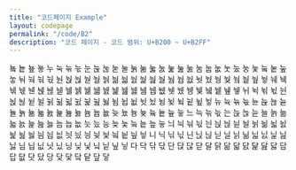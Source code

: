 ```yaml
---
title: "코드페이지 Example"
layout: codepage
permalink: "/code/B2"
description: "코드 페이지 - 코드 범위: U+B200 ~ U+B2FF"
---
```


<span class="character">눀</span>
<span class="character">눁</span>
<span class="character">눂</span>
<span class="character">눃</span>
<span class="character">누</span>
<span class="character">눅</span>
<span class="character">눆</span>
<span class="character">눇</span>
<span class="character">눈</span>
<span class="character">눉</span>
<span class="character">눊</span>
<span class="character">눋</span>
<span class="character">눌</span>
<span class="character">눍</span>
<span class="character">눎</span>
<span class="character">눏</span>
<span class="character">눐</span>
<span class="character">눑</span>
<span class="character">눒</span>
<span class="character">눓</span>
<span class="character">눔</span>
<span class="character">눕</span>
<span class="character">눖</span>
<span class="character">눗</span>
<span class="character">눘</span>
<span class="character">눙</span>
<span class="character">눚</span>
<span class="code tofu"></span>
<span class="character">눜</span>
<span class="character">눝</span>
<span class="character">눞</span>
<span class="character">눟</span>
<span class="character">눠</span>
<span class="character">눡</span>
<span class="character">눢</span>
<span class="character">눣</span>
<span class="character">눤</span>
<span class="character">눥</span>
<span class="character">눦</span>
<span class="character">눧</span>
<span class="character">눨</span>
<span class="character">눩</span>
<span class="character">눪</span>
<span class="character">눫</span>
<span class="character">눬</span>
<span class="character">눭</span>
<span class="character">눮</span>
<span class="character">눯</span>
<span class="character">눰</span>
<span class="character">눱</span>
<span class="character">눲</span>
<span class="character">눳</span>
<span class="character">눴</span>
<span class="character">눵</span>
<span class="character">눶</span>
<span class="code tofu"></span>
<span class="character">눸</span>
<span class="character">눹</span>
<span class="character">눺</span>
<span class="character">눻</span>
<span class="character">눼</span>
<span class="character">눽</span>
<span class="character">눾</span>
<span class="character">눿</span>
<span class="character">뉀</span>
<span class="character">뉁</span>
<span class="character">뉂</span>
<span class="character">뉃</span>
<span class="character">뉄</span>
<span class="character">뉅</span>
<span class="character">뉆</span>
<span class="character">뉇</span>
<span class="character">뉈</span>
<span class="character">뉉</span>
<span class="character">뉊</span>
<span class="character">뉋</span>
<span class="character">뉌</span>
<span class="character">뉍</span>
<span class="character">뉎</span>
<span class="character">뉏</span>
<span class="character">뉐</span>
<span class="character">뉑</span>
<span class="character">뉒</span>
<span class="code tofu"></span>
<span class="character">뉔</span>
<span class="character">뉕</span>
<span class="character">뉖</span>
<span class="character">뉗</span>
<span class="character">뉘</span>
<span class="character">뉙</span>
<span class="character">뉚</span>
<span class="character">뉛</span>
<span class="character">뉜</span>
<span class="character">뉝</span>
<span class="character">뉞</span>
<span class="character">뉟</span>
<span class="character">뉠</span>
<span class="character">뉡</span>
<span class="character">뉢</span>
<span class="character">뉣</span>
<span class="character">뉤</span>
<span class="character">뉥</span>
<span class="character">뉦</span>
<span class="character">뉧</span>
<span class="character">뉨</span>
<span class="character">뉩</span>
<span class="character">뉪</span>
<span class="character">뉫</span>
<span class="character">뉬</span>
<span class="character">뉭</span>
<span class="character">뉮</span>
<span class="code tofu"></span>
<span class="character">뉰</span>
<span class="character">뉱</span>
<span class="character">뉲</span>
<span class="character">뉳</span>
<span class="character">뉴</span>
<span class="character">뉵</span>
<span class="character">뉶</span>
<span class="character">뉷</span>
<span class="character">뉸</span>
<span class="character">뉹</span>
<span class="character">뉺</span>
<span class="character">뉻</span>
<span class="character">뉼</span>
<span class="character">뉽</span>
<span class="character">뉾</span>
<span class="character">뉿</span>
<span class="character">늀</span>
<span class="character">늁</span>
<span class="character">늂</span>
<span class="character">늃</span>
<span class="character">늄</span>
<span class="character">늅</span>
<span class="character">늆</span>
<span class="character">늇</span>
<span class="character">늈</span>
<span class="character">늉</span>
<span class="character">늊</span>
<span class="code tofu"></span>
<span class="character">늌</span>
<span class="character">늍</span>
<span class="character">늎</span>
<span class="character">늏</span>
<span class="character">느</span>
<span class="character">늑</span>
<span class="character">늒</span>
<span class="character">늓</span>
<span class="character">는</span>
<span class="character">늕</span>
<span class="character">늖</span>
<span class="character">늗</span>
<span class="character">늘</span>
<span class="character">늙</span>
<span class="character">늚</span>
<span class="character">늛</span>
<span class="character">늜</span>
<span class="character">늝</span>
<span class="character">늞</span>
<span class="character">늟</span>
<span class="character">늠</span>
<span class="character">늡</span>
<span class="character">늢</span>
<span class="character">늣</span>
<span class="character">늤</span>
<span class="character">능</span>
<span class="character">늦</span>
<span class="character">늧</span>
<span class="character">늨</span>
<span class="character">늩</span>
<span class="character">늪</span>
<span class="character">늫</span>
<span class="character">늬</span>
<span class="character">늭</span>
<span class="character">늮</span>
<span class="character">늯</span>
<span class="character">늰</span>
<span class="character">늱</span>
<span class="character">늲</span>
<span class="character">늳</span>
<span class="character">늴</span>
<span class="character">늵</span>
<span class="character">늶</span>
<span class="character">늷</span>
<span class="character">늸</span>
<span class="character">늹</span>
<span class="character">늺</span>
<span class="character">늻</span>
<span class="character">늼</span>
<span class="character">늽</span>
<span class="character">늾</span>
<span class="character">늿</span>
<span class="character">닀</span>
<span class="character">닁</span>
<span class="character">닂</span>
<span class="character">닃</span>
<span class="character">닄</span>
<span class="character">닅</span>
<span class="character">닆</span>
<span class="character">닇</span>
<span class="character">니</span>
<span class="character">닉</span>
<span class="character">닊</span>
<span class="character">닋</span>
<span class="character">닌</span>
<span class="character">닍</span>
<span class="character">닎</span>
<span class="character">닏</span>
<span class="character">닐</span>
<span class="character">닑</span>
<span class="character">닒</span>
<span class="character">닓</span>
<span class="character">닔</span>
<span class="character">닕</span>
<span class="character">닖</span>
<span class="character">닗</span>
<span class="character">님</span>
<span class="character">닙</span>
<span class="character">닚</span>
<span class="character">닛</span>
<span class="character">닜</span>
<span class="character">닝</span>
<span class="character">닞</span>
<span class="character">닟</span>
<span class="character">닠</span>
<span class="character">닡</span>
<span class="character">닢</span>
<span class="character">닣</span>
<span class="character">다</span>
<span class="character">닥</span>
<span class="character">닦</span>
<span class="character">닧</span>
<span class="character">단</span>
<span class="character">닩</span>
<span class="character">닪</span>
<span class="character">닫</span>
<span class="character">달</span>
<span class="character">닭</span>
<span class="character">닮</span>
<span class="character">닯</span>
<span class="character">닰</span>
<span class="character">닱</span>
<span class="character">닲</span>
<span class="character">닳</span>
<span class="character">담</span>
<span class="character">답</span>
<span class="character">닶</span>
<span class="character">닷</span>
<span class="character">닸</span>
<span class="character">당</span>
<span class="character">닺</span>
<span class="character">닻</span>
<span class="character">닼</span>
<span class="character">닽</span>
<span class="character">닾</span>
<span class="character">닿</span>
